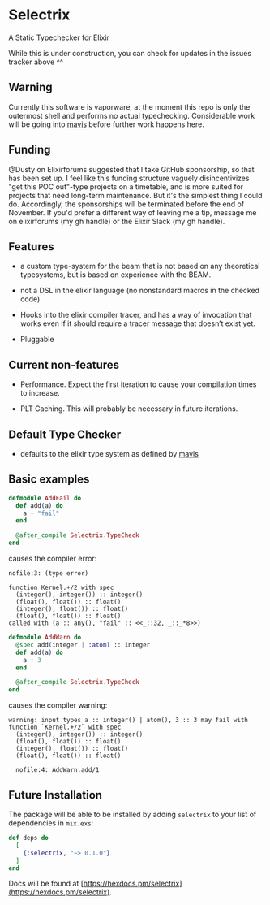# Selectrix

A Static Typechecker for Elixir

While this is under construction, you can check for updates in the issues tracker above ^^

## Warning

Currently this software is vaporware, at the moment this repo is only the
outermost shell and performs no actual typechecking.  Considerable
work will be going into [mavis](https://github.com/ityonemo/mavis) before
further work happens here.

## Funding

@Dusty on Elixirforums suggested that I take GitHub sponsorship, so that
has been set up.  I feel like this funding structure vaguely
disincentivizes "get this POC out"-type projects on a timetable, and
is more suited for projects that need long-term maintenance.  But it's
the simplest thing I could do.  Accordingly, the sponsorships will
be terminated before the end of November.  If you'd prefer a different
way of leaving me a tip, message me on elixirforums (my gh handle) or
the Elixir Slack (my gh handle).

## Features

- a custom type-system for the beam that is not based on any theoretical typesystems, but is based on experience with the BEAM.

- not a DSL in the elixir language (no nonstandard macros in the checked code)

- Hooks into the elixir compiler tracer, and has a way of invocation that works even if it should require a tracer message that doesn’t exist yet.

- Pluggable

## Current non-features

- Performance.  Expect the first iteration to cause your compilation times to increase.

- PLT Caching.  This will probably be necessary in future iterations.

## Default Type Checker

- defaults to the elixir type system as defined by [mavis](https://github.com/ityonemo/mavis)

## Basic examples

```elixir
defmodule AddFail do
  def add(a) do
    a + "fail"
  end

  @after_compile Selectrix.TypeCheck
end
```

causes the compiler error:

```text
nofile:3: (type error)

function Kernel.+/2 with spec
  (integer(), integer()) :: integer()
  (float(), float()) :: float()
  (integer(), float()) :: float()
  (float(), float()) :: float()
called with (a :: any(), "fail" :: <<_::32, _::_*8>>)
```

```elixir
defmodule AddWarn do
  @spec add(integer | :atom) :: integer
  def add(a) do
    a + 3
  end

  @after_compile Selectrix.TypeCheck
end
```

causes the compiler warning:

```text
warning: input types a :: integer() | atom(), 3 :: 3 may fail with function `Kernel.+/2` with spec
  (integer(), integer()) :: integer()
  (float(), float()) :: float()
  (integer(), float()) :: float()
  (float(), float()) :: float()

  nofile:4: AddWarn.add/1
```

## Future Installation

The package will be able to be installed by adding `selectrix` to your list of
dependencies in `mix.exs`:

```elixir
def deps do
  [
    {:selectrix, "~> 0.1.0"}
  ]
end
```

Docs will be found at [https://hexdocs.pm/selectrix](https://hexdocs.pm/selectrix).

